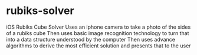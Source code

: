 # rubiks-solver
iOS Rubiks Cube Solver
Uses an iphone camera to take a photo of the sides of a rubiks cube
Then uses basic image recognition technology to turn that into a data structure understood by the computer
Then uses advance algorithms to derive the most efficient solution and presents
that to the user
